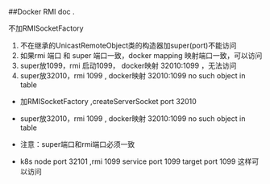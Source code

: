 ##Docker RMI doc .

不加RMISocketFactory
1. 不在继承的UnicastRemoteObject类的构造器加super(port)不能访问
2. 如果rmi 端口 和 super 端口一致，docker mapping 映射端口一致，可以访问
3. super放1099，rmi 启动1099， docker映射 32010:1099 ，无法访问
4. super放32010，rmi 1099 , docker映射 32010:1099 no such object in table

- 加RMISocketFactory ,createServerSocket port 32010
- super放32010，rmi 1099 , docker映射 32010:1099 no such object in table

- 注意：super端口和rmi端口必须一致


- k8s node port 32101 ,rmi 1099 service port 1099  target port 1099 这样可以访问
